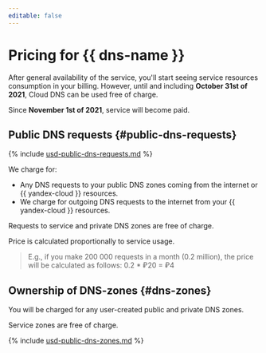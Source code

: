 ```yaml
---
editable: false
---
```

# Pricing for {{ dns-name }}

After general availability of the service, you'll start seeing service resources consumption in your billing. However, until and including **October 31st of 2021**, Cloud DNS can be used free of charge.

Since **November 1st of 2021**, service will become paid.

## Public DNS requests {#public-dns-requests}




{% include [usd-public-dns-requests.md](../_pricing/dns/usd-public-dns-requests.md) %}

We charge for: 

* Any DNS requests to your public DNS zones coming from the internet or {{ yandex-cloud }} resources.
* We charge for outgoing DNS requests to the internet from your {{ yandex-cloud }} resources. 

Requests to service and private DNS zones are free of charge.

Price is calculated proportionally to service usage.

> E.g., if you make 200 000 requests in a month (0.2 million), the price will be calculated as follows:
> 0.2 * ₽20 = ₽4

## Ownership of DNS-zones {#dns-zones}

You will be charged for any user-created public and private DNS zones.

Service zones are free of charge.




{% include [usd-public-dns-zones.md](../_pricing/dns/usd-dns-zones.md) %}
